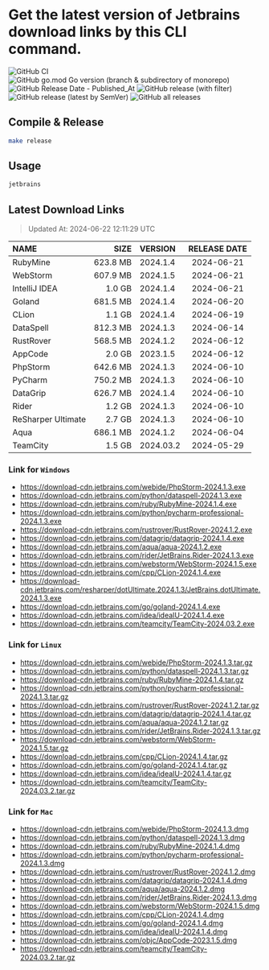 # Get the latest version of Jetbrains download links by this CLI command.

![GitHub CI](https://github.com/designinlife/jetbrains/actions/workflows/ci.yml/badge.svg)
![GitHub go.mod Go version (branch & subdirectory of monorepo)](https://img.shields.io/github/go-mod/go-version/designinlife/jetbrains/master)
![GitHub Release Date - Published_At](https://img.shields.io/github/release-date/designinlife/jetbrains)
![GitHub release (with filter)](https://img.shields.io/github/v/release/designinlife/jetbrains)
![GitHub release (latest by SemVer)](https://img.shields.io/github/downloads/designinlife/jetbrains/v1.1.10/total)
![GitHub all releases](https://img.shields.io/github/downloads/designinlife/jetbrains/total)

## Compile & Release

```bash
make release
```

## Usage

```bash
jetbrains
```

## Latest Download Links

> Updated At: 2024-06-22 12:11:29 UTC

| NAME | SIZE | VERSION | RELEASE DATE |
| :-- | --: | :-- | :--: |
| RubyMine | 623.8 MB | 2024.1.4 | 2024-06-21 |
| WebStorm | 607.9 MB | 2024.1.5 | 2024-06-21 |
| IntelliJ IDEA | 1.0 GB | 2024.1.4 | 2024-06-21 |
| Goland | 681.5 MB | 2024.1.4 | 2024-06-20 |
| CLion | 1.1 GB | 2024.1.4 | 2024-06-19 |
| DataSpell | 812.3 MB | 2024.1.3 | 2024-06-14 |
| RustRover | 568.5 MB | 2024.1.2 | 2024-06-12 |
| AppCode | 2.0 GB | 2023.1.5 | 2024-06-12 |
| PhpStorm | 642.6 MB | 2024.1.3 | 2024-06-10 |
| PyCharm | 750.2 MB | 2024.1.3 | 2024-06-10 |
| DataGrip | 626.7 MB | 2024.1.4 | 2024-06-10 |
| Rider | 1.2 GB | 2024.1.3 | 2024-06-10 |
| ReSharper Ultimate | 2.7 GB | 2024.1.3 | 2024-06-10 |
| Aqua | 686.1 MB | 2024.1.2 | 2024-06-04 |
| TeamCity | 1.5 GB | 2024.03.2 | 2024-05-29 |

### Link for `Windows`

* <https://download-cdn.jetbrains.com/webide/PhpStorm-2024.1.3.exe>
* <https://download-cdn.jetbrains.com/python/dataspell-2024.1.3.exe>
* <https://download-cdn.jetbrains.com/ruby/RubyMine-2024.1.4.exe>
* <https://download-cdn.jetbrains.com/python/pycharm-professional-2024.1.3.exe>
* <https://download-cdn.jetbrains.com/rustrover/RustRover-2024.1.2.exe>
* <https://download-cdn.jetbrains.com/datagrip/datagrip-2024.1.4.exe>
* <https://download-cdn.jetbrains.com/aqua/aqua-2024.1.2.exe>
* <https://download-cdn.jetbrains.com/rider/JetBrains.Rider-2024.1.3.exe>
* <https://download-cdn.jetbrains.com/webstorm/WebStorm-2024.1.5.exe>
* <https://download-cdn.jetbrains.com/cpp/CLion-2024.1.4.exe>
* <https://download-cdn.jetbrains.com/resharper/dotUltimate.2024.1.3/JetBrains.dotUltimate.2024.1.3.exe>
* <https://download-cdn.jetbrains.com/go/goland-2024.1.4.exe>
* <https://download-cdn.jetbrains.com/idea/ideaIU-2024.1.4.exe>
* <https://download-cdn.jetbrains.com/teamcity/TeamCity-2024.03.2.exe>

### Link for `Linux`

* <https://download-cdn.jetbrains.com/webide/PhpStorm-2024.1.3.tar.gz>
* <https://download-cdn.jetbrains.com/python/dataspell-2024.1.3.tar.gz>
* <https://download-cdn.jetbrains.com/ruby/RubyMine-2024.1.4.tar.gz>
* <https://download-cdn.jetbrains.com/python/pycharm-professional-2024.1.3.tar.gz>
* <https://download-cdn.jetbrains.com/rustrover/RustRover-2024.1.2.tar.gz>
* <https://download-cdn.jetbrains.com/datagrip/datagrip-2024.1.4.tar.gz>
* <https://download-cdn.jetbrains.com/aqua/aqua-2024.1.2.tar.gz>
* <https://download-cdn.jetbrains.com/rider/JetBrains.Rider-2024.1.3.tar.gz>
* <https://download-cdn.jetbrains.com/webstorm/WebStorm-2024.1.5.tar.gz>
* <https://download-cdn.jetbrains.com/cpp/CLion-2024.1.4.tar.gz>
* <https://download-cdn.jetbrains.com/go/goland-2024.1.4.tar.gz>
* <https://download-cdn.jetbrains.com/idea/ideaIU-2024.1.4.tar.gz>
* <https://download-cdn.jetbrains.com/teamcity/TeamCity-2024.03.2.tar.gz>

### Link for `Mac`

* <https://download-cdn.jetbrains.com/webide/PhpStorm-2024.1.3.dmg>
* <https://download-cdn.jetbrains.com/python/dataspell-2024.1.3.dmg>
* <https://download-cdn.jetbrains.com/ruby/RubyMine-2024.1.4.dmg>
* <https://download-cdn.jetbrains.com/python/pycharm-professional-2024.1.3.dmg>
* <https://download-cdn.jetbrains.com/rustrover/RustRover-2024.1.2.dmg>
* <https://download-cdn.jetbrains.com/datagrip/datagrip-2024.1.4.dmg>
* <https://download-cdn.jetbrains.com/aqua/aqua-2024.1.2.dmg>
* <https://download-cdn.jetbrains.com/rider/JetBrains.Rider-2024.1.3.dmg>
* <https://download-cdn.jetbrains.com/webstorm/WebStorm-2024.1.5.dmg>
* <https://download-cdn.jetbrains.com/cpp/CLion-2024.1.4.dmg>
* <https://download-cdn.jetbrains.com/go/goland-2024.1.4.dmg>
* <https://download-cdn.jetbrains.com/idea/ideaIU-2024.1.4.dmg>
* <https://download-cdn.jetbrains.com/objc/AppCode-2023.1.5.dmg>
* <https://download-cdn.jetbrains.com/teamcity/TeamCity-2024.03.2.tar.gz>
